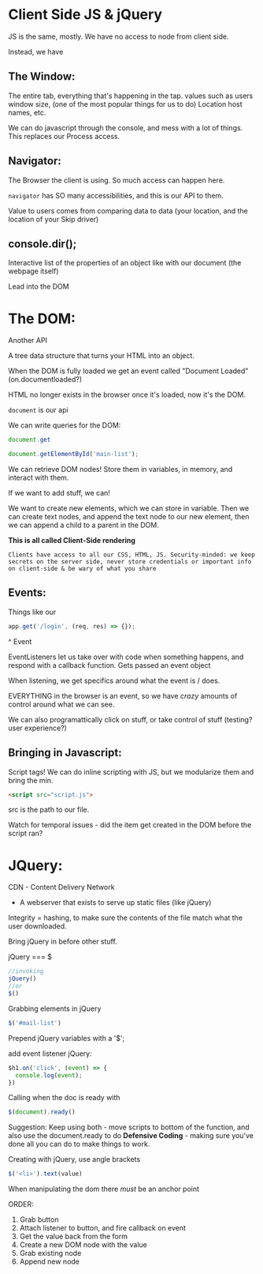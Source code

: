 # Client Side JS & jQuery


JS is the same, mostly. We have no access to node from client side. 

Instead, we have

## The Window:

The entire tab, everything that's happening in the tap. 
  values such as users window size, (one of the most popular things for us to do)
  Location
  host names, etc.

  We can do javascript through the console, and mess with a lot of things. This replaces our Process access. 

## Navigator: 

The Browser the client is using. 
So much access can happen here. 

```navigator``` has SO many accessibilities, and this is our API to them.

Value to users comes from comparing data to data (your location, and the location of your Skip driver)


## console.dir();

Interactive list of the properties of an object like with our document (the webpage itself)

Lead into the DOM


# The DOM:
Another API

A tree data structure that turns your HTML into an object.

When the DOM is fully loaded we get an event called "Document Loaded" (on.documentloaded?)

HTML no longer exists in the browser once it's loaded, now it's the DOM. 


`document` is our api

We can write queries for the DOM:

```javascript
document.get

document.getElementById('main-list');
```

We can retrieve DOM nodes! Store them in variables, in memory, and interact with them. 

If we want to add stuff, we can!

We want to create new elements, which we can store in variable. 
Then we can create text nodes, and append the text node to our new element,
then we can append a child to a parent in the DOM. 

**This is all called Client-Side rendering**


`Clients have access to all our CSS, HTML, JS. Security-minded: we keep secrets on the server side, never store credentials or important info on client-side & be wary of what you share`


## Events: 

Things like our 
```js
app.get('/login', (req, res) => {});
```
^ Event

EventListeners let us take over with code when something happens, and respond with a callback function. Gets passed an event object

When listening, we get specifics around what the event is / does.

EVERYTHING in the browser is an event, so we have *crazy* amounts of control around what we can see. 

We can also programattically click on stuff, or take control of stuff (testing? user experience?)

## Bringing in Javascript:
Script tags! We can do inline scripting with JS, but we modularize them and bring the min.
```html
<script src="script.js">
```

src is the path to our file. 


Watch for temporal issues - did the item get created in the DOM before the script ran?

# JQuery:

CDN - Content Delivery Network
  - A webserver that exists to serve up static files (like jQuery)

  Integrity = hashing, to make sure the contents of the file match what the user downloaded.

Bring jQuery in before other stuff.

jQuery === $
```js
//invoking 
jQuery() 
//or 
$()
```

Grabbing elements in jQuery
```js
$('#mail-list')

```

Prepend jQuery variables with a '$';

add event listener jQuery:
```js
$h1.on('click', (event) => {
  console.log(event);
})
```

Calling when the doc is ready with 
```js
$(document).ready()
```

Suggestion: Keep using both - move scripts to bottom of the function, and also use the document.ready to do **Defensive Coding** - making sure you've done all you can do to make things to work. 

Creating with jQuery, use angle brackets 
```js
$('<li>').text(value)
```
When manipulating the dom there *must* be an anchor point


ORDER:

1. Grab button
2. Attach listener to button, and fire callback on event
3. Get the value back from the form
4. Create a new DOM node with the value
5. Grab existing node
6. Append new node


